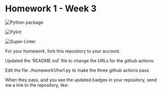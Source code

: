 # Homework 1 - Week 3

![Python package](https://github.com/dunyahasan/root_homework1/workflows/Python%20package/badge.svg)

![Pylint](https://github.com/dunyahasan/root_homework1/workflows/Pylint/badge.svg)

![Super-Linter](https://github.com/dunyahasan/root_homework1/workflows/Super-Linter/badge.svg)

For your homework, fork this repository to your account.

Updated the 'README.md' file to change the URLs for the github actions:

Edit the file ./homework1/hw1.py to make the three github actions pass.

When they pass, and you see the updated badges in your repository, send me a link to the repository, like:
